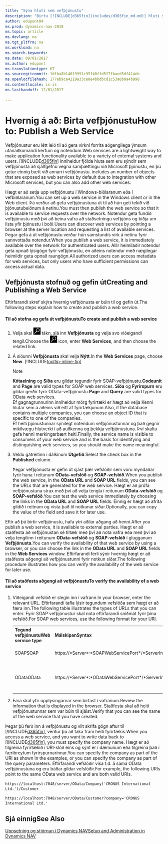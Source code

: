 ```yaml
---
title: "Sýna hluti sem vefþjónustu"
description: "Birtu [!INCLUDE[d365fin](includes/d365fin_md.md)] hluti sem vefþjónustu, þeir undir eins í boði á dreifikerfinu."
author: edupont04
ms.prod: dynamics-nav-2018
ms.topic: article
ms.devlang: na
ms.tgt_pltfrm: na
ms.workload: na
ms.search.keywords: 
ms.date: 09/01/2017
ms.author: edupont
ms.translationtype: HT
ms.sourcegitcommit: 1dfba8b14019991c95f40ffd5f7fbaed5df414eb
ms.openlocfilehash: 177eb9ca4219a33ce8e4bbdbcd1c53a8b0a4b998
ms.contentlocale: is-is
ms.lasthandoff: 12/01/2017

---
```

# <a name="how-to-publish-a-web-service"></a><span data-ttu-id="386f1-103">Hvernig á að: Birta vefþjónustu</span><span class="sxs-lookup"><span data-stu-id="386f1-103">How to: Publish a Web Service</span></span>
<span data-ttu-id="386f1-104">Vefþjónustur eru létt leið til að gera virkni forrita aðgengilega ýmsum utanaðkomandi kerfum og notendum.</span><span class="sxs-lookup"><span data-stu-id="386f1-104">Web services are a lightweight way to make application functionality available to a variety of external systems and users.</span></span> [!INCLUDE[d365fin](includes/d365fin_md.md)]<span data-ttu-id="386f1-105"> inniheldur fjölda hluta sem eru sýndir sem vefþjónusta að sjálfgefnu vegna samþættingu við Microsoft þjónustu, en þú getur einnig bætt við annarri vefþjónustu.</span><span class="sxs-lookup"><span data-stu-id="386f1-105"> includes an number of objects that are exposed as web services by default due to integration with other Microsoft services, but you can also add other web services.</span></span>  

<span data-ttu-id="386f1-106">Hægt er að setja upp vefþjónustu í Windows-biðlaranum eða í vefbiðlaranum.</span><span class="sxs-lookup"><span data-stu-id="386f1-106">You can set up a web service in the Windows client or in the Web client.</span></span> <span data-ttu-id="386f1-107">Þá verður að gefa vefþjónustuna út til að hún geti tekið við þjónustubeiðnum á netinu.</span><span class="sxs-lookup"><span data-stu-id="386f1-107">You must then publish the web service so that it is available to service requests over the network.</span></span> <span data-ttu-id="386f1-108">Notendur geta fundið vefþjónustu með því að beina vafra að staðsetningu vefþjóns og biðja um lista yfir þjónustu í boði.</span><span class="sxs-lookup"><span data-stu-id="386f1-108">Users can discover web services by pointing a browser at the server location and requesting a list of available services.</span></span> <span data-ttu-id="386f1-109">Þegar gefa á út vefþjónustu verður hún samstundis virk á netinu fyrir sannvottaða notendur.</span><span class="sxs-lookup"><span data-stu-id="386f1-109">When you publish a web service, it is immediately available over the network for authenticated users.</span></span> <span data-ttu-id="386f1-110">Allir heimilaðir notendur geta opnað lýsigögn fyrir vefþjónustu, en aðeins notendur með nægilegar heimildir geta opnað raungögn.</span><span class="sxs-lookup"><span data-stu-id="386f1-110">All authorized users can access metadata for web services, but only users who have sufficient permissions can access actual data.</span></span>

## <a name="creating-and-publishing-a-web-service"></a><span data-ttu-id="386f1-111">Vefþjónusta stofnuð og gefin út</span><span class="sxs-lookup"><span data-stu-id="386f1-111">Creating and Publishing a Web Service</span></span>  
 <span data-ttu-id="386f1-112">Eftirfarandi skref skýra hvernig vefþjónusta er búin til og gefin út.</span><span class="sxs-lookup"><span data-stu-id="386f1-112">The following steps explain how to create and publish a web service.</span></span>  

#### <a name="to-create-and-publish-a-web-service"></a><span data-ttu-id="386f1-113">Til að stofna og gefa út vefþjónustu</span><span class="sxs-lookup"><span data-stu-id="386f1-113">To create and publish a web service</span></span>  

1.  <span data-ttu-id="386f1-114">Velja skal ![Leit að síðu eða skýrslu](media/ui-search/search_small.png "Leit að síðu eða skýrslu táknið") tákn, slá inn **Vefþjónusta** og velja svo viðeigandi tengil.</span><span class="sxs-lookup"><span data-stu-id="386f1-114">Choose the ![Search for Page or Report](media/ui-search/search_small.png "Search for Page or Report icon") icon, enter **Web Services**, and then choose the related link.</span></span>  

2.  <span data-ttu-id="386f1-115">Á síðunni **Vefþjónusta** skal velja **Nýtt**.</span><span class="sxs-lookup"><span data-stu-id="386f1-115">In the **Web Services** page, choose **New**.</span></span> [!INCLUDE[tooltip-inline-tip](includes/tooltip-inline-tip_md.md)]  

    > [!NOTE]  
    >  <span data-ttu-id="386f1-116">**Kótaeining** og **Síða** eru gildar tegundir fyrir SOAP-vefþjónustu.</span><span class="sxs-lookup"><span data-stu-id="386f1-116">**Codeunit** and **Page** are valid types for SOAP web services.</span></span> <span data-ttu-id="386f1-117">**Síða** og **Fyrirspurn** eru gildar gerðir fyrir OData-vefþjónustu.</span><span class="sxs-lookup"><span data-stu-id="386f1-117">**Page** and **Query** are valid types for OData web services.</span></span>  
    <span data-ttu-id="386f1-118">Ef gagnagrunnurinn inniheldur mörg fyrirtæki er hægt að velja Kenni hlutar sem á aðeins við eitt af fyrirtækjunum.</span><span class="sxs-lookup"><span data-stu-id="386f1-118">Also, if the database contains multiple companies, you can choose an object ID that is specific to one of the companies.</span></span>  
    <span data-ttu-id="386f1-119">Ef heiti þjónustunnar sýnilegt notendum vefþjónustunnar og það gegnir mikilvægu hlutverki í að auðkenna og þekkja vefþjónustuna. Því skaltu gefa henni merkingarbært heiti.</span><span class="sxs-lookup"><span data-stu-id="386f1-119">Finally, the service name is visible to consumers of your web service and is the basis for identifying and distinguishing web services, so you should make the name meaningful.</span></span>

3.  <span data-ttu-id="386f1-120">Veldu gátreitinn í dálkinum **Útgefið**.</span><span class="sxs-lookup"><span data-stu-id="386f1-120">Select the check box in the **Published** column.</span></span>  

     <span data-ttu-id="386f1-121">Þegar vefþjónusta er gefin út sjást þær vefslóðir sem voru myndaðar fyrir hana í reitunum **OData-vefslóð** og **SOAP-vefslóð**.</span><span class="sxs-lookup"><span data-stu-id="386f1-121">When you publish the web service, in the **OData URL** and **SOAP URL** fields, you can see the URLs that are generated for the web service.</span></span> <span data-ttu-id="386f1-122">Hægt er að prófa vefþjónustuna strax með því að velja tengla í reitunum **OData-vefslóð** og **SOAP-vefslóð**.</span><span class="sxs-lookup"><span data-stu-id="386f1-122">You can test the web service immediately by choosing the links in the **OData URL** and **SOAP URL** fields.</span></span> <span data-ttu-id="386f1-123">Einnig er hægt að afrita gildið í reitnum og vista það til notkunar síðar.</span><span class="sxs-lookup"><span data-stu-id="386f1-123">Optionally, you can copy the value of the field and save it for later use.</span></span>  

<span data-ttu-id="386f1-124">Eftir að þú birtir vefþjónustu, hafa ytri aðilar aðgang að henni.</span><span class="sxs-lookup"><span data-stu-id="386f1-124">After you publish a web service, it is available to external parties.</span></span> <span data-ttu-id="386f1-125">Hægt er að staðfesta að vefþjónustan sé tiltæk með því að nota vafra eða með því að velja tengilinn í reitunum **OData-vefslóð** og **SOAP-vefslóð** í glugganum **Vefþjónusta**.</span><span class="sxs-lookup"><span data-stu-id="386f1-125">You can verify the availability of that web service by using a browser, or you can choose the link in the **OData URL** and **SOAP URL** fields in the **Web Services** window.</span></span> <span data-ttu-id="386f1-126">Eftirfarandi ferli sýnir hvernig hægt er að staðfesta aðgengi að vefþjónustunni fyrir notkun síðar.</span><span class="sxs-lookup"><span data-stu-id="386f1-126">The following procedure illustrates how you can verify the availability of the web service for later use.</span></span>  

#### <a name="to-verify-the-availability-of-a-web-service"></a><span data-ttu-id="386f1-127">Til að staðfesta aðgengi að vefþjónustu</span><span class="sxs-lookup"><span data-stu-id="386f1-127">To verify the availability of a web service</span></span>  

1.  <span data-ttu-id="386f1-128">Viðeigandi vefslóð er slegin inn í vafrann.</span><span class="sxs-lookup"><span data-stu-id="386f1-128">In your browser, enter the relevant URL.</span></span> <span data-ttu-id="386f1-129">Eftirfarandi tafla lýsir tegundum vefslóða sem hægt er að færa inn.</span><span class="sxs-lookup"><span data-stu-id="386f1-129">The following table illustrates the types of URLs that you can enter.</span></span> <span data-ttu-id="386f1-130">Fyrir SOAP vefþjónustur skal nota eftirfarandi sniðmát fyrir þína vefslóð.</span><span class="sxs-lookup"><span data-stu-id="386f1-130">For SOAP web services, use the following format for your URI.</span></span>  

    <table>
    <tr>
    <th><span data-ttu-id="386f1-131">Tegund vefþjónustu</span><span class="sxs-lookup"><span data-stu-id="386f1-131">Web service type</span></span></th>
    <th><span data-ttu-id="386f1-132">Málskipan</span><span class="sxs-lookup"><span data-stu-id="386f1-132">Syntax</span></span></th>
    <th><span data-ttu-id="386f1-133">Dæmi</span><span class="sxs-lookup"><span data-stu-id="386f1-133">Example</span></span></th>
    </tr>
    <tr>
    <td><span data-ttu-id="386f1-134">SOAP</span><span class="sxs-lookup"><span data-stu-id="386f1-134">SOAP</span></span></td>
    <td><span data-ttu-id="386f1-135">https://*Server*:*SOAPWebServicePort*/*ServerInstance*/WS/*CompanyName*/salesDocuments/</span><span class="sxs-lookup"><span data-stu-id="386f1-135">https://*Server*:*SOAPWebServicePort*/*ServerInstance*/WS/*CompanyName*/salesDocuments/</span></span></td>
    <td><span data-ttu-id="386f1-136">https://mycompany.financials.dynamics.com:7047/MS/WS/MyCompany/Page/salesDocuments?tenant=mycompany.financials.dynamics.com</span><span class="sxs-lookup"><span data-stu-id="386f1-136">https://mycompany.financials.dynamics.com:7047/MS/WS/MyCompany/Page/salesDocuments?tenant=mycompany.financials.dynamics.com</span></span></td>
    </tr>
    <tr>
    <td><span data-ttu-id="386f1-137">OData</span><span class="sxs-lookup"><span data-stu-id="386f1-137">OData</span></span></td>
    <td><span data-ttu-id="386f1-138">https://*Server*:*ODataWebServicePort*/*ServerInstance*/OData/Company('*CompanyName*')</span><span class="sxs-lookup"><span data-stu-id="386f1-138">https://*Server*:*ODataWebServicePort*/*ServerInstance*/OData/Company('*CompanyName*')</span></span></td>
    <td><span data-ttu-id="386f1-139">https://MyCompany.financials.dynamics.com:7048/MS/OData/Company('MyCompany')/salesDocuments?tenant=MyCompany.financials.dynamics.com</span><span class="sxs-lookup"><span data-stu-id="386f1-139">https://MyCompany.financials.dynamics.com:7048/MS/OData/Company('MyCompany')/salesDocuments?tenant=MyCompany.financials.dynamics.com</span></span>

         The company name is case-sensitive.</td>
    </tr>
    </table>

2.  <span data-ttu-id="386f1-140">Fara skal yfir upplýsingarnar sem birtast í vafranum.</span><span class="sxs-lookup"><span data-stu-id="386f1-140">Review the information that is displayed in the browser.</span></span> <span data-ttu-id="386f1-141">Staðfesta skal að heiti vefþjónustunnar sem var búin til sjáist.</span><span class="sxs-lookup"><span data-stu-id="386f1-141">Verify that you can see the name of the web service that you have created.</span></span>  

 <span data-ttu-id="386f1-142">Þegar þú ferð inn á vefþjónustu og vilt skrifa gögn aftur til [!INCLUDE[d365fin](includes/d365fin_md.md)], verður þú að taka fram heiti fyrirtækis.</span><span class="sxs-lookup"><span data-stu-id="386f1-142">When you access a web service, and you want to write data back to [!INCLUDE[d365fin](includes/d365fin_md.md)], you must specify the company name.</span></span> <span data-ttu-id="386f1-143">Hægt er að tilgreina fyrirtækið í URI-slóð eins og sýnt er í dæmunum eða tilgreina það í færibreytum fyrirspurnarinnar.</span><span class="sxs-lookup"><span data-stu-id="386f1-143">You can specify the company as part of the URI as shown in the examples, or you can specify the company as part of the query parameters.</span></span> <span data-ttu-id="386f1-144">Eftirfarandi vefslóðir vísa t.d. á sama OData vefþjónustuna og eru báðar gildar vefslóðir.</span><span class="sxs-lookup"><span data-stu-id="386f1-144">For example, the following URIs point to the same OData web service and are both valid URIs.</span></span>  

```  
https://localhost:7048/server/OData/Company('CRONUS International Ltd.')/Customer  
```  

```  
https://localhost:7048/server/OData/Customer?company='CRONUS International Ltd.'  
```  

## <a name="see-also"></a><span data-ttu-id="386f1-145">Sjá einnig</span><span class="sxs-lookup"><span data-stu-id="386f1-145">See Also</span></span>  
[<span data-ttu-id="386f1-146">Uppsetning og stjórnun í Dynamics NAV</span><span class="sxs-lookup"><span data-stu-id="386f1-146">Setup and Administration in Dynamics NAV</span></span>](admin-setup-and-administration.md)  


